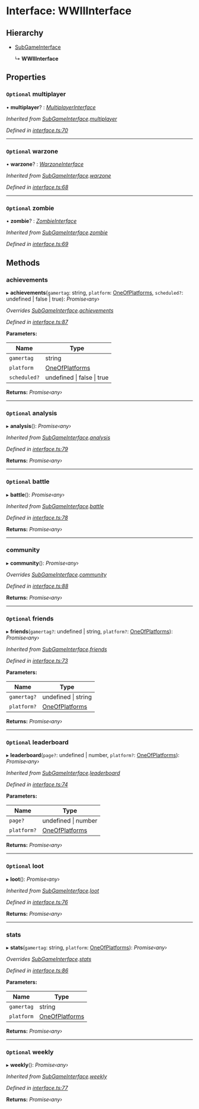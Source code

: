 # Interface: WWIIInterface

## Hierarchy

* [SubGameInterface](_interface_.codapi.subgameinterface.md)

  ↳ **WWIIInterface**

## Properties

### `Optional` multiplayer

• **multiplayer**? : *[MultiplayerInterface](_interface_.codapi.multiplayerinterface.md)*

*Inherited from [SubGameInterface](_interface_.codapi.subgameinterface.md).[multiplayer](_interface_.codapi.subgameinterface.md#optional-multiplayer)*

*Defined in [interface.ts:70](https://github.com/antonedvard/act-cod-api/blob/78b32b5/src/interface.ts#L70)*

___

### `Optional` warzone

• **warzone**? : *[WarzoneInterface](_interface_.codapi.warzoneinterface.md)*

*Inherited from [SubGameInterface](_interface_.codapi.subgameinterface.md).[warzone](_interface_.codapi.subgameinterface.md#optional-warzone)*

*Defined in [interface.ts:68](https://github.com/antonedvard/act-cod-api/blob/78b32b5/src/interface.ts#L68)*

___

### `Optional` zombie

• **zombie**? : *[ZombieInterface](_interface_.codapi.zombieinterface.md)*

*Inherited from [SubGameInterface](_interface_.codapi.subgameinterface.md).[zombie](_interface_.codapi.subgameinterface.md#optional-zombie)*

*Defined in [interface.ts:69](https://github.com/antonedvard/act-cod-api/blob/78b32b5/src/interface.ts#L69)*

## Methods

###  achievements

▸ **achievements**(`gamertag`: string, `platform`: [OneOfPlatforms](../modules/_interface_.codapi.md#oneofplatforms), `scheduled?`: undefined | false | true): *Promise‹any›*

*Overrides [SubGameInterface](_interface_.codapi.subgameinterface.md).[achievements](_interface_.codapi.subgameinterface.md#optional-achievements)*

*Defined in [interface.ts:87](https://github.com/antonedvard/act-cod-api/blob/78b32b5/src/interface.ts#L87)*

**Parameters:**

Name | Type |
------ | ------ |
`gamertag` | string |
`platform` | [OneOfPlatforms](../modules/_interface_.codapi.md#oneofplatforms) |
`scheduled?` | undefined &#124; false &#124; true |

**Returns:** *Promise‹any›*

___

### `Optional` analysis

▸ **analysis**(): *Promise‹any›*

*Inherited from [SubGameInterface](_interface_.codapi.subgameinterface.md).[analysis](_interface_.codapi.subgameinterface.md#optional-analysis)*

*Defined in [interface.ts:79](https://github.com/antonedvard/act-cod-api/blob/78b32b5/src/interface.ts#L79)*

**Returns:** *Promise‹any›*

___

### `Optional` battle

▸ **battle**(): *Promise‹any›*

*Inherited from [SubGameInterface](_interface_.codapi.subgameinterface.md).[battle](_interface_.codapi.subgameinterface.md#optional-battle)*

*Defined in [interface.ts:78](https://github.com/antonedvard/act-cod-api/blob/78b32b5/src/interface.ts#L78)*

**Returns:** *Promise‹any›*

___

###  community

▸ **community**(): *Promise‹any›*

*Overrides [SubGameInterface](_interface_.codapi.subgameinterface.md).[community](_interface_.codapi.subgameinterface.md#optional-community)*

*Defined in [interface.ts:88](https://github.com/antonedvard/act-cod-api/blob/78b32b5/src/interface.ts#L88)*

**Returns:** *Promise‹any›*

___

### `Optional` friends

▸ **friends**(`gamertag?`: undefined | string, `platform?`: [OneOfPlatforms](../modules/_interface_.codapi.md#oneofplatforms)): *Promise‹any›*

*Inherited from [SubGameInterface](_interface_.codapi.subgameinterface.md).[friends](_interface_.codapi.subgameinterface.md#optional-friends)*

*Defined in [interface.ts:73](https://github.com/antonedvard/act-cod-api/blob/78b32b5/src/interface.ts#L73)*

**Parameters:**

Name | Type |
------ | ------ |
`gamertag?` | undefined &#124; string |
`platform?` | [OneOfPlatforms](../modules/_interface_.codapi.md#oneofplatforms) |

**Returns:** *Promise‹any›*

___

### `Optional` leaderboard

▸ **leaderboard**(`page?`: undefined | number, `platform?`: [OneOfPlatforms](../modules/_interface_.codapi.md#oneofplatforms)): *Promise‹any›*

*Inherited from [SubGameInterface](_interface_.codapi.subgameinterface.md).[leaderboard](_interface_.codapi.subgameinterface.md#optional-leaderboard)*

*Defined in [interface.ts:74](https://github.com/antonedvard/act-cod-api/blob/78b32b5/src/interface.ts#L74)*

**Parameters:**

Name | Type |
------ | ------ |
`page?` | undefined &#124; number |
`platform?` | [OneOfPlatforms](../modules/_interface_.codapi.md#oneofplatforms) |

**Returns:** *Promise‹any›*

___

### `Optional` loot

▸ **loot**(): *Promise‹any›*

*Inherited from [SubGameInterface](_interface_.codapi.subgameinterface.md).[loot](_interface_.codapi.subgameinterface.md#optional-loot)*

*Defined in [interface.ts:76](https://github.com/antonedvard/act-cod-api/blob/78b32b5/src/interface.ts#L76)*

**Returns:** *Promise‹any›*

___

###  stats

▸ **stats**(`gamertag`: string, `platform`: [OneOfPlatforms](../modules/_interface_.codapi.md#oneofplatforms)): *Promise‹any›*

*Overrides [SubGameInterface](_interface_.codapi.subgameinterface.md).[stats](_interface_.codapi.subgameinterface.md#stats)*

*Defined in [interface.ts:86](https://github.com/antonedvard/act-cod-api/blob/78b32b5/src/interface.ts#L86)*

**Parameters:**

Name | Type |
------ | ------ |
`gamertag` | string |
`platform` | [OneOfPlatforms](../modules/_interface_.codapi.md#oneofplatforms) |

**Returns:** *Promise‹any›*

___

### `Optional` weekly

▸ **weekly**(): *Promise‹any›*

*Inherited from [SubGameInterface](_interface_.codapi.subgameinterface.md).[weekly](_interface_.codapi.subgameinterface.md#optional-weekly)*

*Defined in [interface.ts:77](https://github.com/antonedvard/act-cod-api/blob/78b32b5/src/interface.ts#L77)*

**Returns:** *Promise‹any›*
